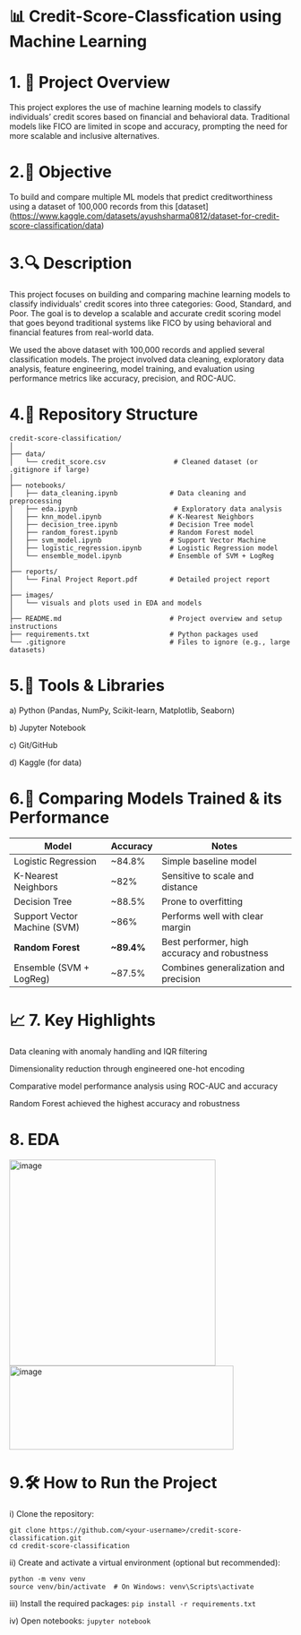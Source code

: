 # 📊 Credit-Score-Classfication using Machine Learning

# 1. 🚀 Project Overview
This project explores the use of machine learning models to classify individuals’ credit scores based on financial and behavioral data. Traditional models like FICO are limited in scope and accuracy, prompting the need for more scalable and inclusive alternatives.

# 2.🎯 Objective
To build and compare multiple ML models that predict creditworthiness using a dataset of 100,000 records from this [dataset] (https://www.kaggle.com/datasets/ayushsharma0812/dataset-for-credit-score-classification/data)

# 3.🔍 Description
This project focuses on building and comparing machine learning models to classify individuals' credit scores into three categories: Good, Standard, and Poor. The goal is to develop a scalable and accurate credit scoring model that goes beyond traditional systems like FICO by using behavioral and financial features from real-world data.

We used the above dataset with 100,000 records and applied several classification models. The project involved data cleaning, exploratory data analysis, feature engineering, model training, and evaluation using performance metrics like accuracy, precision, and ROC-AUC.

# 4.📁 Repository Structure
```
credit-score-classification/
│
├── data/
│   └── credit_score.csv                 # Cleaned dataset (or .gitignore if large)
│
├── notebooks/
│   ├── data_cleaning.ipynb             # Data cleaning and preprocessing
│   ├── eda.ipynb                        # Exploratory data analysis
│   ├── knn_model.ipynb                 # K-Nearest Neighbors
│   ├── decision_tree.ipynb             # Decision Tree model
│   ├── random_forest.ipynb             # Random Forest model
│   ├── svm_model.ipynb                 # Support Vector Machine
│   ├── logistic_regression.ipynb       # Logistic Regression model
│   └── ensemble_model.ipynb            # Ensemble of SVM + LogReg
│
├── reports/
│   └── Final Project Report.pdf        # Detailed project report
│
├── images/
│   └── visuals and plots used in EDA and models
│
├── README.md                           # Project overview and setup instructions
├── requirements.txt                    # Python packages used
└── .gitignore                          # Files to ignore (e.g., large datasets)
```

# 5.🔧 Tools & Libraries
a) Python (Pandas, NumPy, Scikit-learn, Matplotlib, Seaborn)

b) Jupyter Notebook

c) Git/GitHub

d) Kaggle (for data)

# 6.🧠 Comparing Models Trained & its Performance
| Model                        | Accuracy    | Notes                                        |
| ---------------------------- | ----------- | -------------------------------------------- |
| Logistic Regression          | \~84.8%     | Simple baseline model                        |
| K-Nearest Neighbors          | \~82%       | Sensitive to scale and distance              |
| Decision Tree                | \~88.5%     | Prone to overfitting                         |
| Support Vector Machine (SVM) | \~86%       | Performs well with clear margin              |
| **Random Forest**            | **\~89.4%** | Best performer, high accuracy and robustness |
| Ensemble (SVM + LogReg)      | \~87.5%     | Combines generalization and precision        |

# 📈 7. Key Highlights
Data cleaning with anomaly handling and IQR filtering

Dimensionality reduction through engineered one-hot encoding

Comparative model performance analysis using ROC-AUC and accuracy

Random Forest achieved the highest accuracy and robustness

# 8. EDA
<img width="368" alt="image" src="https://github.com/user-attachments/assets/0e3e37b5-2934-4e32-8d16-130a06d8c692" />    
<br>
<img height="150" width="400" alt="image" src="https://github.com/user-attachments/assets/842768e4-1bd4-4840-8cf5-fd31d1fbfbc9" />



# 9.🛠️ How to Run the Project
i) Clone the repository:
```
git clone https://github.com/<your-username>/credit-score-classification.git
cd credit-score-classification
```
ii) Create and activate a virtual environment (optional but recommended):
```
python -m venv venv
source venv/bin/activate  # On Windows: venv\Scripts\activate
```
iii) Install the required packages:
```pip install -r requirements.txt```

iv) Open notebooks:
```jupyter notebook```
